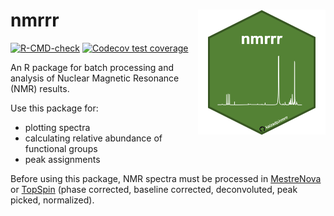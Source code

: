 # nmrrr <a href='https://github.com/kaizadp/nmrrr'><img src='images/nmr_hex.png' align="right" height="200" /></a>

<!-- badges: start -->
  [![R-CMD-check](https://github.com/bpbond/nmrrr/workflows/R-CMD-check/badge.svg)](https://github.com/bpbond/nmrrr/actions)
[![Codecov test coverage](https://codecov.io/gh/bpbond/nmrrr/branch/master/graph/badge.svg)](https://app.codecov.io/gh/bpbond/nmrrr?branch=master)
<!-- badges: end -->

An R package for batch processing and analysis of Nuclear Magnetic Resonance (NMR) results.

Use this package for:  
* plotting spectra  
* calculating relative abundance of functional groups  
* peak assignments

Before using this package, NMR spectra must be processed in
[MestreNova](https://mestrelab.com/download/mnova/) or
[TopSpin](https://www.bruker.com/en/products-and-solutions/mr/nmr-software/topspin.html) 
(phase corrected, baseline 
corrected, deconvoluted, peak picked, normalized).
